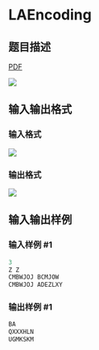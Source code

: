 # LAEncoding

## 题目描述

[problemUrl]: https://uva.onlinejudge.org/index.php?option=com_onlinejudge&Itemid=8&category=26&page=show_problem&problem=2405

[PDF](https://uva.onlinejudge.org/external/114/p11410.pdf)

![](https://cdn.luogu.com.cn/upload/vjudge_pic/UVA11410/10345a67e5137cfa2fafad277ebf8938839ddda5.png)

## 输入输出格式

### 输入格式

![](https://cdn.luogu.com.cn/upload/vjudge_pic/UVA11410/1f954d38f4ae33928b5e72500c7d10411f08db19.png)

### 输出格式

![](https://cdn.luogu.com.cn/upload/vjudge_pic/UVA11410/8f1128a20f0d3fcd62a06b92a9691a910cf3313e.png)

## 输入输出样例

### 输入样例 #1

```cpp
3
Z Z
CMBWJOJ BCMJOW
CMBWJOJ ADEZLXY
```


### 输出样例 #1

```cpp
BA
QXXXHLN
UGMKSKM
```


